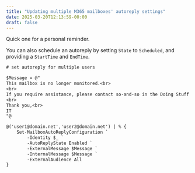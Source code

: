 ```yaml
---
title: "Updating multiple M365 mailboxes' autoreply settings"
date: 2025-03-20T12:13:59-00:00
draft: false
---
```


Quick one for a personal reminder.

You can also schedule an autoreply by setting `State` to `Scheduled`, and providing a `StartTime` and `EndTime`.

```txt
# set autoreply for multiple users

$Message = @"
This mailbox is no longer monitored.<br>
<br>
If you require assistance, please contact so-and-so in the Doing Stuff office.<br>
<br>
Thank you,<br>
IT
"@

@('user1@domain.net','user2@domain.net') | % { 
    Set-MailboxAutoReplyConfiguration `
        -Identity $_ `
        -AutoReplyState Enabled `
        -ExternalMessage $Message `
        -InternalMessage $Message `
        -ExternalAudience All
}
```